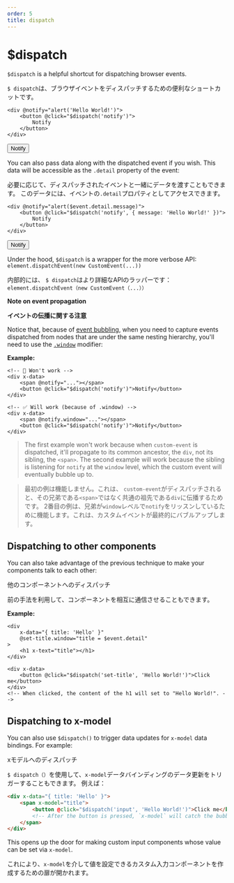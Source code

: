 ```yaml
---
order: 5
title: dispatch
---
```


# $dispatch

`$dispatch` is a helpful shortcut for dispatching browser events.

`$ dispatch`は、ブラウザイベントをディスパッチするための便利なショートカットです。

```alpine
<div @notify="alert('Hello World!')">
    <button @click="$dispatch('notify')">
        Notify
    </button>
</div>
```

<!-- START_VERBATIM -->
<div class="demo">
    <div x-data @notify="alert('Hello World!')">
        <button @click="$dispatch('notify')">
            Notify
        </button>
    </div>
</div>
<!-- END_VERBATIM -->

You can also pass data along with the dispatched event if you wish. This data will be accessible as the `.detail` property of the event:

必要に応じて、ディスパッチされたイベントと一緒にデータを渡すこともできます。 このデータには、イベントの`.detail`プロパティとしてアクセスできます。

```alpine
<div @notify="alert($event.detail.message)">
    <button @click="$dispatch('notify', { message: 'Hello World!' })">
        Notify
    </button>
</div>
```

<!-- START_VERBATIM -->
<div class="demo">
    <div x-data @notify="alert($event.detail.message)">
        <button @click="$dispatch('notify', { message: 'Hello World!' })">Notify</button>
    </div>
</div>
<!-- END_VERBATIM -->

Under the hood, `$dispatch` is a wrapper for the more verbose API: `element.dispatchEvent(new CustomEvent(...))`

内部的には、 `$ dispatch`はより詳細なAPIのラッパーです：` element.dispatchEvent（new CustomEvent（...）） `

**Note on event propagation**

**イベントの伝播に関する注意**

Notice that, because of [event bubbling](https://en.wikipedia.org/wiki/Event_bubbling), when you need to capture events dispatched from nodes that are under the same nesting hierarchy, you'll need to use the [`.window`](https://github.com/alpinejs/alpine#x-on) modifier:

**Example:**

```alpine
<!-- 🚫 Won't work -->
<div x-data>
    <span @notify="..."></span>
    <button @click="$dispatch('notify')">Notify</button>
</div>

<!-- ✅ Will work (because of .window) -->
<div x-data>
    <span @notify.window="..."></span>
    <button @click="$dispatch('notify')">Notify</button>
</div>
```

> The first example won't work because when `custom-event` is dispatched, it'll propagate to its common ancestor, the `div`, not its sibling, the `<span>`. The second example will work because the sibling is listening for `notify` at the `window` level, which the custom event will eventually bubble up to.

>最初の例は機能しません。これは、 `custom-event`がディスパッチされると、その兄弟である`<span>`ではなく共通の祖先である`div`に伝播するためです。 2番目の例は、兄弟が`window`レベルで`notify`をリッスンしているために機能します。これは、カスタムイベントが最終的にバブルアップします。

<a name="dispatching-to-components"></a>

## Dispatching to other components

You can also take advantage of the previous technique to make your components talk to each other:

他のコンポーネントへのディスパッチ

前の手法を利用して、コンポーネントを相互に通信させることもできます。

**Example:**

```alpine
<div
    x-data="{ title: 'Hello' }"
    @set-title.window="title = $event.detail"
>
    <h1 x-text="title"></h1>
</div>

<div x-data>
    <button @click="$dispatch('set-title', 'Hello World!')">Click me</button>
</div>
<!-- When clicked, the content of the h1 will set to "Hello World!". -->
```

<a name="dispatching-to-x-model"></a>

## Dispatching to x-model

You can also use `$dispatch()` to trigger data updates for `x-model` data bindings. For example:

xモデルへのディスパッチ

`$ dispatch（）`を使用して、`x-model`データバインディングのデータ更新をトリガーすることもできます。 例えば：

```html
<div x-data="{ title: 'Hello' }">
    <span x-model="title">
        <button @click="$dispatch('input', 'Hello World!')">Click me</button>
        <!-- After the button is pressed, `x-model` will catch the bubbling "input" event, and update title. -->
    </span>
</div>
```

This opens up the door for making custom input components whose value can be set via `x-model`.

これにより、`x-model`を介して値を設定できるカスタム入力コンポーネントを作成するための扉が開かれます。